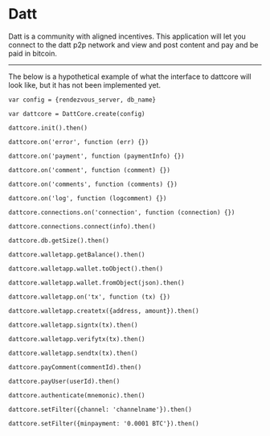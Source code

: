 Datt
====
Datt is a community with aligned incentives. This application will let you
connect to the datt p2p network and view and post content and pay and be paid
in bitcoin.

----------------------

The below is a hypothetical example of what the interface to dattcore will look
like, but it has not been implemented yet.
```
var config = {rendezvous_server, db_name}

var dattcore = DattCore.create(config)

dattcore.init().then()

dattcore.on('error', function (err) {})

dattcore.on('payment', function (paymentInfo) {})

dattcore.on('comment', function (comment) {})

dattcore.on('comments', function (comments) {})

dattcore.on('log', function (logcomment) {})

dattcore.connections.on('connection', function (connection) {})

dattcore.connections.connect(info).then()

dattcore.db.getSize().then()

dattcore.walletapp.getBalance().then()

dattcore.walletapp.wallet.toObject().then()

dattcore.walletapp.wallet.fromObject(json).then()

dattcore.walletapp.on('tx', function (tx) {})

dattcore.walletapp.createtx({address, amount}).then()

dattcore.walletapp.signtx(tx).then()

dattcore.walletapp.verifytx(tx).then()

dattcore.walletapp.sendtx(tx).then()

dattcore.payComment(commentId).then()

dattcore.payUser(userId).then()

dattcore.authenticate(mnemonic).then()

dattcore.setFilter({channel: 'channelname'}).then()

dattcore.setFilter({minpayment: '0.0001 BTC'}).then()
```
